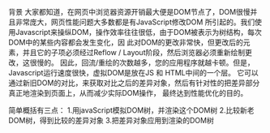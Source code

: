 背景
大家都知道，在网页中浏览器资源开销最大便是DOM节点了，DOM很慢并且非常庞大，网页性能问题大多数都是有JavaScript修改DOM
所引起的。我们使用Javascript来操纵DOM，操作效率往往很低，由于DOM被表示为树结构，每次DOM中的某些内容都会发生变化，因
此对DOM的更改非常快，但更改后的元素，并且它的子项必须经过Reflow / Layout阶段，然后浏览器必须重新绘制更改，这很慢的。
因此，回流/重绘的次数越多，您的应用程序就越卡顿。但是，Javascript运行速度很快，虚拟DOM是放在JS 和 HTML中间的一个层。
它可以通过新旧DOM的对比，来获取对比之后的差异对象，然后有针对性的把差异部分真正地渲染到页面上，从而减少实际DOM操作，
最终达到性能优化的目的。

简单概括有三点：
1.用javaScript模拟DOM树，并渲染这个DOM树
2.比较新老DOM树，得到比较的差异对象
3.把差异对象应用到渲染的DOM树

